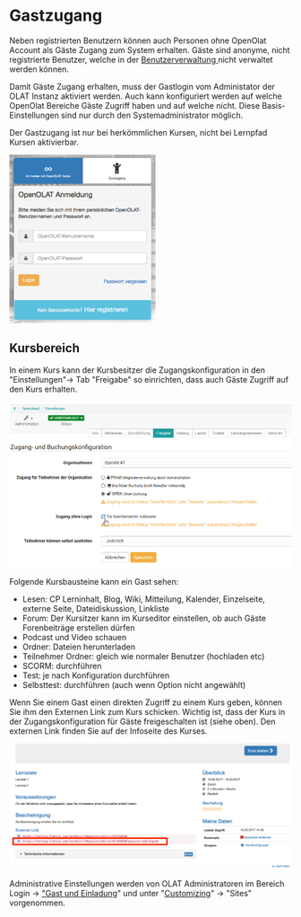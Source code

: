 # Gastzugang

Neben registrierten Benutzern können auch Personen ohne OpenOlat Account als
Gäste Zugang zum System erhalten. Gäste sind anonyme, nicht registrierte
Benutzer, welche in der [Benutzerverwaltung ](Benutzerverwaltung.html)nicht
verwaltet werden können.

Damit Gäste Zugang erhalten, muss der Gastlogin vom Administator der OLAT
Instanz aktiviert werden. Auch kann konfiguriert werden auf welche OpenOlat
Bereiche Gäste Zugriff haben und auf welche nicht. Diese Basis-Einstellungen
sind nur durch den Systemadministrator möglich.

  

Der Gastzugang ist nur bei herkömmlichen Kursen, nicht bei Lernpfad Kursen
aktivierbar.

![](assets/DE_gastlogin.png)

## Kursbereich  

In einem Kurs kann der Kursbesitzer die Zugangskonfiguration in den
"Einstellungen"→ Tab "Freigabe" so einrichten, dass auch Gäste Zugriff auf den
Kurs erhalten.

![](assets/Gastbuchung.png)

Folgende Kursbausteine kann ein Gast sehen:

  * Lesen: CP Lerninhalt, Blog, Wiki, Mitteilung, Kalender, Einzelseite, externe Seite, Dateidiskussion, Linkliste
  * Forum: Der Kursitzer kann im Kurseditor einstellen, ob auch Gäste Forenbeiträge erstellen dürfen
  * Podcast und Video schauen
  * Ordner: Dateien herunterladen
  * Teilnehmer Ordner: gleich wie normaler Benutzer (hochladen etc)
  * SCORM: durchführen
  * Test: je nach Konfiguration durchführen
  * Selbsttest: durchführen (auch wenn Option nicht angewählt)

Wenn Sie einem Gast einen direkten Zugriff zu einem Kurs geben, können Sie ihm
den Externen Link zum  Kurs schicken. Wichtig ist, dass der Kurs in der
Zugangskonfiguration für Gäste freigeschalten ist (siehe oben). Den externen
Link finden Sie auf der Infoseite des Kurses.

![](assets/gastlink.png)

Administrative Einstellungen werden von OLAT Administratoren im Bereich Login
→ ["Gast und Einladung](Gast+und+Einladung.html)" und unter
"[Customizing](Customizing.html)" → "Sites" vorgenommen.

